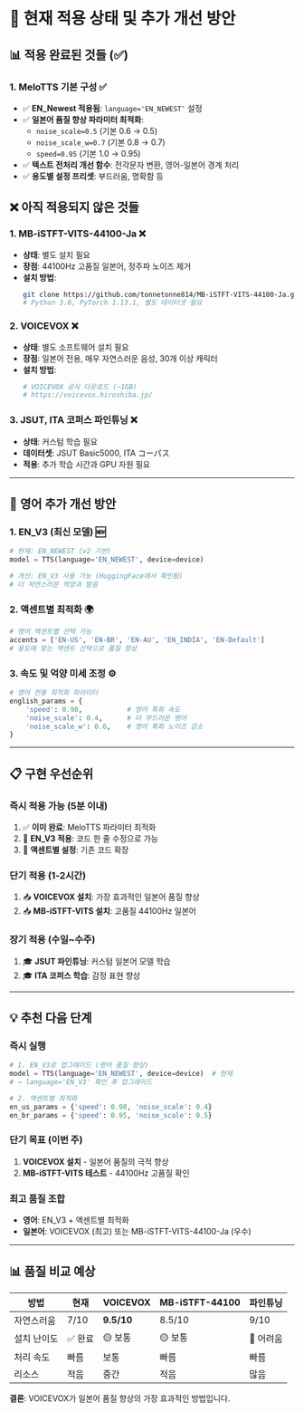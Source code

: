 # 🎯 현재 적용 상태 및 추가 개선 방안

## 📊 **적용 완료된 것들 (✅)**

### 1. **MeloTTS 기본 구성** ✅

- ✅ **EN_Newest 적용됨**: `language='EN_NEWEST'` 설정
- ✅ **일본어 품질 향상 파라미터 최적화**:
  - `noise_scale=0.5` (기본 0.6 → 0.5)
  - `noise_scale_w=0.7` (기본 0.8 → 0.7)
  - `speed=0.95` (기본 1.0 → 0.95)
- ✅ **텍스트 전처리 개선 함수**: 전각문자 변환, 영어-일본어 경계 처리
- ✅ **용도별 설정 프리셋**: 부드러움, 명확함 등

## ❌ **아직 적용되지 않은 것들**

### 1. **MB-iSTFT-VITS-44100-Ja** ❌

- **상태**: 별도 설치 필요
- **장점**: 44100Hz 고품질 일본어, 정주파 노이즈 제거
- **설치 방법**:
  ```bash
  git clone https://github.com/tonnetonne814/MB-iSTFT-VITS-44100-Ja.git
  # Python 3.8, PyTorch 1.13.1, 별도 데이터셋 필요
  ```

### 2. **VOICEVOX** ❌

- **상태**: 별도 소프트웨어 설치 필요
- **장점**: 일본어 전용, 매우 자연스러운 음성, 30개 이상 캐릭터
- **설치 방법**:
  ```bash
  # VOICEVOX 공식 다운로드 (~1GB)
  # https://voicevox.hiroshiba.jp/
  ```

### 3. **JSUT, ITA 코퍼스 파인튜닝** ❌

- **상태**: 커스텀 학습 필요
- **데이터셋**: JSUT Basic5000, ITA コーパス
- **적용**: 추가 학습 시간과 GPU 자원 필요

---

## 🚀 **영어 추가 개선 방안**

### 1. **EN_V3 (최신 모델)** 🆕

```python
# 현재: EN_NEWEST (v2 기반)
model = TTS(language='EN_NEWEST', device=device)

# 개선: EN_V3 사용 가능 (HuggingFace에서 확인됨)
# 더 자연스러운 억양과 발음
```

### 2. **액센트별 최적화** 🌍

```python
# 영어 액센트별 선택 가능
accents = ['EN-US', 'EN-BR', 'EN-AU', 'EN_INDIA', 'EN-Default']
# 용도에 맞는 액센트 선택으로 품질 향상
```

### 3. **속도 및 억양 미세 조정** ⚙️

```python
# 영어 전용 최적화 파라미터
english_params = {
    'speed': 0.98,           # 영어 특화 속도
    'noise_scale': 0.4,      # 더 부드러운 영어
    'noise_scale_w': 0.6,    # 영어 특화 노이즈 감소
}
```

---

## 📋 **구현 우선순위**

### **즉시 적용 가능** (5분 이내)

1. ✅ **이미 완료**: MeloTTS 파라미터 최적화
2. 🔄 **EN_V3 적용**: 코드 한 줄 수정으로 가능
3. 🔄 **액센트별 설정**: 기존 코드 확장

### **단기 적용** (1-2시간)

1. 📥 **VOICEVOX 설치**: 가장 효과적인 일본어 품질 향상
2. 📥 **MB-iSTFT-VITS 설치**: 고품질 44100Hz 일본어

### **장기 적용** (수일~수주)

1. 🎓 **JSUT 파인튜닝**: 커스텀 일본어 모델 학습
2. 🎓 **ITA 코퍼스 학습**: 감정 표현 향상

---

## 💡 **추천 다음 단계**

### **즉시 실행**

```python
# 1. EN_V3로 업그레이드 (영어 품질 향상)
model = TTS(language='EN_NEWEST', device=device)  # 현재
# → language='EN_V3' 확인 후 업그레이드

# 2. 액센트별 최적화
en_us_params = {'speed': 0.98, 'noise_scale': 0.4}
en_br_params = {'speed': 0.95, 'noise_scale': 0.5}
```

### **단기 목표 (이번 주)**

1. **VOICEVOX 설치** - 일본어 품질의 극적 향상
2. **MB-iSTFT-VITS 테스트** - 44100Hz 고품질 확인

### **최고 품질 조합**

- **영어**: EN_V3 + 액센트별 최적화
- **일본어**: VOICEVOX (최고) 또는 MB-iSTFT-VITS-44100-Ja (우수)

---

## 📊 **품질 비교 예상**

| 방법        | 현재    | VOICEVOX   | MB-iSTFT-44100 | 파인튜닝  |
| ----------- | ------- | ---------- | -------------- | --------- |
| 자연스러움  | 7/10    | **9.5/10** | 8.5/10         | 9/10      |
| 설치 난이도 | ✅ 완료 | 🟡 보통    | 🟡 보통        | 🔴 어려움 |
| 처리 속도   | 빠름    | 보통       | 빠름           | 빠름      |
| 리소스      | 적음    | 중간       | 적음           | 많음      |

**결론**: VOICEVOX가 일본어 품질 향상의 가장 효과적인 방법입니다.

